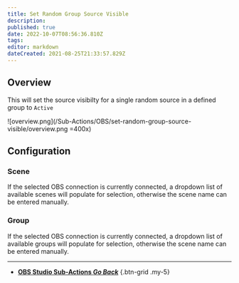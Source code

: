 ```yaml
---
title: Set Random Group Source Visible
description: 
published: true
date: 2022-10-07T08:56:36.810Z
tags: 
editor: markdown
dateCreated: 2021-08-25T21:33:57.829Z
---
```


## Overview
This will set the source visibilty for a single random source in a defined group to `Active`

![overview.png](/Sub-Actions/OBS/set-random-group-source-visible/overview.png =400x)

## Configuration
### Scene
If the selected OBS connection is currently connected, a dropdown list of available scenes will populate for selection, otherwise the scene name can be entered manually.

### Group
If the selected OBS connection is currently connected, a dropdown list of available groups will populate for selection, otherwise the scene name can be entered manually.

---

- [<i class="mdi mdi-chevron-left"></i> **OBS Studio Sub-Actions *Go Back***](/en/Sub-Actions/OBS)
{.btn-grid .my-5}